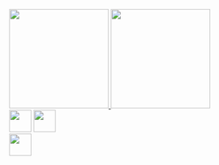 <div >
    <a href="https://github.com/Anabia-05">
    <img height="180em" src="https://github-readme-stats.vercel.app/api?username=Anabia-05&show_icons=true&theme=dark&include_all_commits=true&count_private=true"/>
    <img height="180em" src="https://github-readme-stats.vercel.app/api/top-langs/?username=Anabia-05&layout=compact&langs_count=7&theme=dark"/>
</div>
  
  <div style="display: block;">
    <a href = "mailto:anabia.romero@gmail.com"><img height = "40"  src="https://img.shields.io/badge/Gmail-D14836?style=for-the-badge&logo=gmail&logoColor=white" target="_blank"></a>
    <a href = "[https://www.linkedin.com/in/ana-beatriz-romero-a15564274/]"  ><img height = "40"  src="https://img.shields.io/badge/LinkedIn-0077B5?style=for-the-badge&logo=linkedin&logoColor=white"/></a>
   
  </div>

  <div style="display: block;">
    <a><img height = "40" src="https://img.shields.io/badge/Python-14354C?style=for-the-badge&logo=python&logoColor=white"></a>
  </div>
